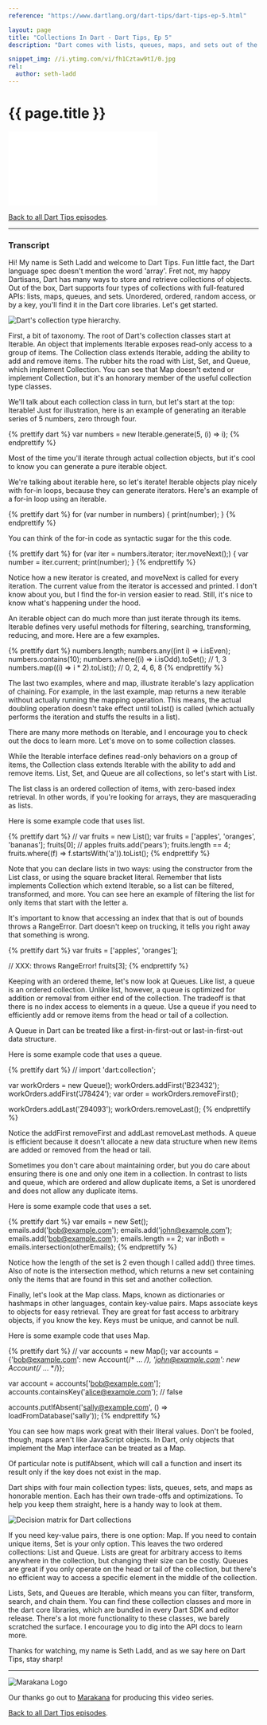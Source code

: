 ```yaml
---
reference: "https://www.dartlang.org/dart-tips/dart-tips-ep-5.html"

layout: page
title: "Collections In Dart - Dart Tips, Ep 5"
description: "Dart comes with lists, queues, maps, and sets out of the box. Watch this episode to learn how to pick the right collection class for the job. Fun tip: did you know that the Dart language spec doesn't use the word 'array'?"

snippet_img: //i.ytimg.com/vi/fh1Cztaw9tI/0.jpg
rel:
  author: seth-ladd
---
```


# {{ page.title }}

<iframe class="dart-tips-video" src="//www.youtube.com/embed/fh1Cztaw9tI"
frameborder="0" allowfullscreen></iframe>

[Back to all Dart Tips episodes](/dart-tips/).

<hr>

### Transcript

Hi! My name is Seth Ladd and welcome to Dart Tips. Fun little fact, the Dart language spec doesn't mention the word 'array'. Fret not, my happy Dartisans, Dart has many ways to store and retrieve collections of objects. Out of the box, Dart supports four types of collections with full-featured APIs: lists, maps, queues, and sets. Unordered, ordered, random access, or by a key, you'll find it in the Dart core libraries. Let's get started.

<img src="images/ep-5-hierarchy.png" alt="Dart's collection type hierarchy.">

 First, a bit of taxonomy. The root of Dart's collection classes start at Iterable. An object that implements Iterable exposes read-only access to a group of items. The Collection class extends Iterable, adding the ability to add and remove items. The rubber hits the road with List, Set, and Queue, which implement Collection. You can see that Map doesn't extend or implement Collection, but it's an honorary member of the useful collection type classes.

 We'll talk about each collection class in turn, but let's start at the top: Iterable! Just for illustration, here is an example of generating an iterable series of 5 numbers, zero through four.

{% prettify dart %}
var numbers = new Iterable.generate(5, (i) => i);
{% endprettify %}

 Most of the time you'll iterate through actual collection objects, but it's cool to know you can generate a pure iterable object.

 We're talking about iterable here, so let's iterate! Iterable objects play nicely with for-in loops, because they can generate iterators. Here's an example of a for-in loop using an iterable.

{% prettify dart %}
for (var number in numbers) {
  print(number);
}
{% endprettify %}

 You can think of the for-in code as syntactic sugar for the this code.

{% prettify dart %}
for (var iter = numbers.iterator; iter.moveNext();) {
  var number = iter.current;
  print(number);
}
{% endprettify %}

Notice how a new iterator is created, and moveNext is called for every iteration. The current value from the iterator is accessed and printed. I don't know about you, but I find the for-in version easier to read. Still, it's nice to know what's happening under the hood.

 An iterable object can do much more than just iterate through its items. Iterable defines very useful methods for filtering, searching, transforming, reducing, and more. Here are a few examples.

{% prettify dart %}
numbers.length;
numbers.any((int i) => i.isEven);
numbers.contains(10);
numbers.where((i) => i.isOdd).toSet();
  // 1, 3
numbers.map((i) => i * 2).toList();
  // 0, 2, 4, 6, 8
{% endprettify %}

The last two examples, where and map, illustrate iterable's lazy application of chaining. For example, in the last example, map returns a new iterable without actually running the mapping operation. This means, the actual doubling operation doesn't take effect until toList() is called (which actually performs the iteration and stuffs the results in a list).

There are many more methods on Iterable, and I encourage you to check out the docs to learn more. Let's move on to some collection classes.

 While the Iterable interface defines read-only behaviors on a group of items, the Collection class extends Iterable with the ability to add and remove items. List, Set, and Queue are all collections, so let's start with List.

The list class is an ordered collection of items, with zero-based index retrieval. In other words, if you're looking for arrays, they are masquerading as lists.

 Here is some example code that uses list.

{% prettify dart %}
// var fruits = new List();
var fruits = ['apples', 'oranges', 'bananas'];
fruits[0]; // apples
fruits.add('pears');
fruits.length == 4;
fruits.where((f) => f.startsWith('a')).toList();
{% endprettify %}

Note that you can declare lists in two ways: using the constructor from the List class, or using the square bracket literal. Remember that lists implements Collection which extend Iterable, so a list can be filtered, transformed, and more. You can see here an example of filtering the list for only items that start with the letter a.

 It's important to know that accessing an index that that is out of bounds throws a RangeError. Dart doesn't keep on trucking, it tells you right away that something is wrong.

{% prettify dart %}
var fruits = ['apples', 'oranges'];

// XXX: throws RangeError!
fruits[3];
{% endprettify %}

 Keeping with an ordered theme, let's now look at Queues. Like list, a queue is an ordered collection. Unlike list, however, a queue is optimized for addition or removal from either end of the collection. The tradeoff is that there is no index access to elements in a queue. Use a queue if you need to efficiently add or remove items from the head or tail of a collection.

A Queue in Dart can be treated like a first-in-first-out or last-in-first-out data structure.

 Here is some example code that uses a queue.

{% prettify dart %}
// import 'dart:collection';

var workOrders = new Queue();
workOrders.addFirst('B23432');
workOrders.addFirst('J78424');
var order = workOrders.removeFirst();

workOrders.addLast('Z94093');
workOrders.removeLast();
{% endprettify %}

Notice the addFirst removeFirst and addLast removeLast methods. A queue is efficient because it doesn't allocate a new data structure when new items are added or removed from the head or tail.

 Sometimes you don't care about maintaining order, but you do care about ensuring there is one and only one item in a collection. In contrast to lists and queue, which are ordered and allow duplicate items, a Set is unordered and does not allow any duplicate items.

 Here is some example code that uses a set.

{% prettify dart %}
var emails = new Set();
emails.add('bob@example.com');
emails.add('john@example.com');
emails.add('bob@example.com');
emails.length == 2;
var inBoth = emails.intersection(otherEmails);
{% endprettify %}

Notice how the length of the set is 2 even though I called add() three times. Also of note is the intersection method, which returns a new set containing only the items that are found in this set and another collection.

 Finally, let's look at the Map class. Maps, known as dictionaries or hashmaps in other languages, contain key-value pairs. Maps associate keys to objects for easy retrieval. They are great for fast access to arbitrary objects, if you know the key. Keys must be unique, and cannot be null.

 Here is some example code that uses Map.

{% prettify dart %}
// var accounts = new Map();
var accounts = {'bob@example.com': new Account(/* … */),
                'john@example.com': new Account(/* … */)};

var account = accounts['bob@example.com'];
accounts.containsKey('alice@example.com'); // false

accounts.putIfAbsent('sally@example.com', () => loadFromDatabase('sally'));
{% endprettify %}

You can see how maps work great with their literal values. Don't be fooled, though, maps aren't like JavaScript objects. In Dart, only objects that implement the Map interface can be treated as a Map.

Of particular note is putIfAbsent, which will call a function and insert its result only if the key does not exist in the map.

 Dart ships with four main collection types: lists, queues, sets, and maps as honorable mention. Each has their own trade-offs and optimizations. To help you keep them straight, here is a handy way to look at them.

 <img src="images/ep-5-flowchart.png" alt="Decision matrix for Dart collections">

 If you need key-value pairs, there is one option: Map. If you need to contain unique items, Set is your only option. This leaves the two ordered collections: List and Queue. Lists are great for arbitrary access to items anywhere in the collection, but changing their size can be costly. Queues are great if you only operate on the head or tail of the collection, but there's no efficient way to access a specific element in the middle of the collection.

 Lists, Sets, and Queues are Iterable, which means you can filter, transform, search, and chain them. You can find these collection classes and more in the dart core libraries, which are bundled in every Dart SDK and editor release. There's a lot more functionality to these classes, we barely scratched the surface. I encourage you to dig into the API docs to learn more.

Thanks for watching, my name is Seth Ladd, and as we say here on Dart Tips, stay sharp!

<hr>

<img src="images/marakana-logo.png" alt="Marakana Logo">

Our thanks go out to [Marakana](http://www.marakana.com) for producing this
video series.

[Back to all Dart Tips episodes](/dart-tips/).
